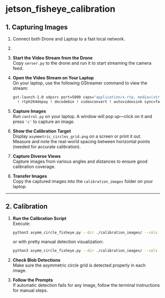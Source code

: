 # jetson_fisheye_calibration

## 1. Capturing Images

1. Connect both Drone and Laptop to a fast local network.

2.

1. **Start the Video Stream from the Drone**  
   Copy `server.py` to the drone and run it to start streaming the camera feed.

2. **Open the Video Stream on Your Laptop**  
   On your laptop, use the following GStreamer command to view the stream:

   ```bash
   gst-launch-1.0 udpsrc port=5000 caps="application/x-rtp, media=(string)video, clock-rate=(int)90000, encoding-name=(string)H264, payload=(int)96" \
     ! rtph264depay ! decodebin ! videoconvert ! autovideosink sync=false
   ```

3. **Capture Images**  
   Run `control.py` on your laptop. A window will pop up—click on it and press `'c'` to capture an image.

4. **Show the Calibration Target**  
   Display `asymmetric_circles_grid.png` on a screen or print it out. Measure and note the real-world spacing between horizontal points (needed for accurate calibration).

5. **Capture Diverse Views**  
   Capture images from various angles and distances to ensure good calibration coverage.

6. **Transfer Images**  
   Copy the captured images into the `calibration_images` folder on your laptop.

---

## 2. Calibration

1. **Run the Calibration Script**  
   Execute:
   ```bash
   python3 asymm_circle_fisheye.py --dir ./calibration_images/ --cols 11 --rows 7 --spacing 39
   ```
   or with pretty manual detection visualization:
   ```bash
   python3 asymm_circle_fisheye.py --dir ./calibration_images/ --cols 11 --rows 7 --spacing 39 --visualize_serpentine
   ```

2. **Check Blob Detections**  
   Make sure the asymmetric circle grid is detected properly in each image.

3. **Follow the Prompts**  
   If automatic detection fails for any image, follow the terminal instructions for manual steps.
